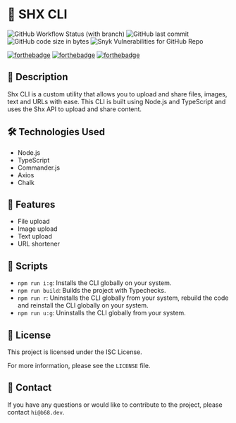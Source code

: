 # 🚀 **SHX CLI**

![GitHub Workflow Status (with branch)](https://img.shields.io/github/actions/workflow/status/BRAVO68WEB/shx/build-cli.yaml?branch=dev&label=CLI%20BUILD%20STATUS&logo=npm&style=for-the-badge)
![GitHub last commit](https://img.shields.io/github/last-commit/bravo68web/shx?style=for-the-badge)
![GitHub code size in bytes](https://img.shields.io/github/languages/code-size/bravo68web/shx?style=for-the-badge)
![Snyk Vulnerabilities for GitHub Repo](https://img.shields.io/snyk/vulnerabilities/github/bravo68web/shx?style=for-the-badge)

[![forthebadge](https://forthebadge.com/images/badges/made-with-typescript.svg)](https://forthebadge.com)
[![forthebadge](https://forthebadge.com/images/badges/powered-by-black-magic.svg)](https://forthebadge.com)
[![forthebadge](https://forthebadge.com/images/badges/built-with-love.svg)](https://forthebadge.com)

## 📝 Description

Shx CLI is a custom utility that allows you to upload and share files, images, text and URLs with ease. This CLI is built using Node.js and TypeScript and uses the Shx API to upload and share content.

## 🛠️ Technologies Used

- Node.js
- TypeScript
- Commander.js
- Axios
- Chalk

## 🚀 Features

- File upload
- Image upload
- Text upload
- URL shortener

## 📜 Scripts

- `npm run i:g`: Installs the CLI globally on your system.
- `npm run build`: Builds the project with Typechecks.
- `npm run r`:  Uninstalls the CLI globally from your system, rebuild the code and reinstall the CLI globally on your system.
- `npm run u:g`: Uninstalls the CLI globally from your system.

## 📝 License

This project is licensed under the ISC License.

For more information, please see the `LICENSE` file.

## 📧 Contact

If you have any questions or would like to contribute to the project, please
contact `hi@b68.dev`.
